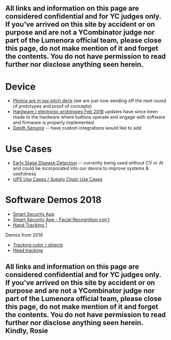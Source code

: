 ## All links and information on this page are considered confidential and for YC judges only. If you've arrived on this site by accident or on purpose and are not a YCombinator judge nor part of the Lumenora official team, please close this page, do not make mention of it and forget the contents.  You do not have permission to read further nor disclose anything seen herein. 

# Device 
- [Photos are in our pitch deck](https://docsend.com/view/m86u6bx) (we are just now sending off the next round of prototypes and proof of concepts)
- [Hardware / electronic prototypes Feb 2018](https://drive.google.com/open?id=1wfr7KrUKAge25OT_u5xsQ9OAjwMLajro) updates have since been made to the hardware where buttons operate and engage with software and firmware is properly implemented. 
- [Depth Sensing](https://www.useloom.com/share/801401c8c0de4be8ab9840f8b14dbdcc) -- have custom integrations would like to add 

# Use Cases
- [Early Stage Disease Detection](https://docsend.com/view/94xwqd7) -- currently being used without CV or AI and could be incorporated into our device to improve systems & usefulness 
- [UPS Use Cases / Supply Chain Use Cases](https://docsend.com/view/zcxs6a8)

# Software Demos 2018
- [Smart Security App](https://drive.google.com/open?id=1W3mII8YWdDIwROSCGDtyl6Xi2wRZKuAp)
- [Smart Security App - Facial Recognition con't](https://www.useloom.com/share/b8d0306c9ee6490193a8b7550aa59f46)  
- [Hand Tracking 1](https://www.useloom.com/share/6f423e8b18904240aca8e57b365c9a97) 

Demos from 2016 <br> 
- [Tracking color / objects](https://github.com/loving1/Lumenora-Website/blob/master/tennisball%20tracking.mp4)
- [Head tracking](https://github.com/loving1/Lumenora-Website/blob/master/HeadTracking.mp4) 

## All links and information on this page are considered confidential and for YC judges only. If you've arrived on this site by accident or on purpose and are not a YCombinator judge nor part of the Lumenora official team, please close this page, do not make mention of it and forget the contents. You do not have permission to read further nor disclose anything seen herein.  Kindly, Rosie 
